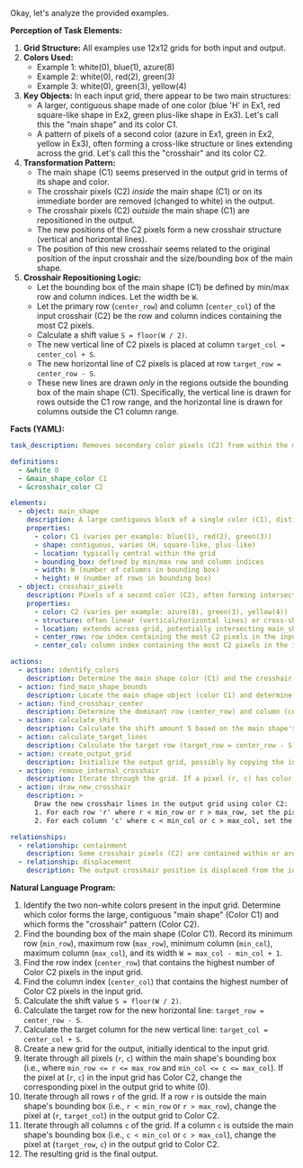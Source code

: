 Okay, let's analyze the provided examples.

**Perception of Task Elements:**

1.  **Grid Structure:** All examples use 12x12 grids for both input and output.
2.  **Colors Used:**
    *   Example 1: white(0), blue(1), azure(8)
    *   Example 2: white(0), red(2), green(3)
    *   Example 3: white(0), green(3), yellow(4)
3.  **Key Objects:** In each input grid, there appear to be two main structures:
    *   A larger, contiguous shape made of one color (blue 'H' in Ex1, red square-like shape in Ex2, green plus-like shape in Ex3). Let's call this the "main shape" and its color C1.
    *   A pattern of pixels of a second color (azure in Ex1, green in Ex2, yellow in Ex3), often forming a cross-like structure or lines extending across the grid. Let's call this the "crosshair" and its color C2.
4.  **Transformation Pattern:**
    *   The main shape (C1) seems preserved in the output grid in terms of its shape and color.
    *   The crosshair pixels (C2) *inside* the main shape (C1) or on its immediate border are removed (changed to white) in the output.
    *   The crosshair pixels (C2) *outside* the main shape (C1) are repositioned in the output.
    *   The new positions of the C2 pixels form a new crosshair structure (vertical and horizontal lines).
    *   The position of this new crosshair seems related to the original position of the input crosshair and the size/bounding box of the main shape.
5.  **Crosshair Repositioning Logic:**
    *   Let the bounding box of the main shape (C1) be defined by min/max row and column indices. Let the width be `W`.
    *   Let the primary row (`center_row`) and column (`center_col`) of the input crosshair (C2) be the row and column indices containing the most C2 pixels.
    *   Calculate a shift value `S = floor(W / 2)`.
    *   The new vertical line of C2 pixels is placed at column `target_col = center_col + S`.
    *   The new horizontal line of C2 pixels is placed at row `target_row = center_row - S`.
    *   These new lines are drawn *only* in the regions outside the bounding box of the main shape (C1). Specifically, the vertical line is drawn for rows outside the C1 row range, and the horizontal line is drawn for columns outside the C1 column range.

**Facts (YAML):**


```yaml
task_description: Removes secondary color pixels (C2) from within the main shape (C1) and redraws the C2 pixels as shifted lines outside the main shape's bounding box.

definitions:
  - &white 0
  - &main_shape_color C1
  - &crosshair_color C2

elements:
  - object: main_shape
    description: A large contiguous block of a single color (C1), distinct from white and C2.
    properties:
      - color: C1 (varies per example: blue(1), red(2), green(3))
      - shape: contiguous, varies (H, square-like, plus-like)
      - location: typically central within the grid
      - bounding_box: defined by min/max row and column indices
      - width: W (number of columns in bounding box)
      - height: H (number of rows in bounding box)
  - object: crosshair_pixels
    description: Pixels of a second color (C2), often forming intersecting lines in the input.
    properties:
      - color: C2 (varies per example: azure(8), green(3), yellow(4))
      - structure: often linear (vertical/horizontal lines) or cross-shaped
      - location: extends across grid, potentially intersecting main_shape
      - center_row: row index containing the most C2 pixels in the input
      - center_col: column index containing the most C2 pixels in the input

actions:
  - action: identify_colors
    description: Determine the main shape color (C1) and the crosshair color (C2). C1 is the color of the large central object. C2 is the other non-white color.
  - action: find_main_shape_bounds
    description: Locate the main shape object (color C1) and determine its bounding box (min_row, max_row, min_col, max_col) and width (W).
  - action: find_crosshair_center
    description: Determine the dominant row (center_row) and column (center_col) of the crosshair pixels (C2) in the input grid, typically by finding the row/column with the maximum count of C2 pixels.
  - action: calculate_shift
    description: Calculate the shift amount S based on the main shape's width, S = floor(W / 2).
  - action: calculate_target_lines
    description: Calculate the target row (target_row = center_row - S) and column (target_col = center_col + S) for the new crosshair lines.
  - action: create_output_grid
    description: Initialize the output grid, possibly by copying the input grid.
  - action: remove_internal_crosshair
    description: Iterate through the grid. If a pixel (r, c) has color C2 and is within the main shape's bounding box (min_row <= r <= max_row AND min_col <= c <= max_col), change its color to white (*white) in the output grid.
  - action: draw_new_crosshair
    description: >
      Draw the new crosshair lines in the output grid using color C2:
      1. For each row 'r' where r < min_row or r > max_row, set the pixel at (r, target_col) to C2.
      2. For each column 'c' where c < min_col or c > max_col, set the pixel at (target_row, c) to C2.

relationships:
  - relationship: containment
    description: Some crosshair pixels (C2) are contained within or are on the boundary of the main shape (C1) in the input.
  - relationship: displacement
    description: The output crosshair position is displaced from the input crosshair center based on the main shape's width. The vertical line shifts right by S columns, and the horizontal line shifts up by S rows.
```


**Natural Language Program:**

1.  Identify the two non-white colors present in the input grid. Determine which color forms the large, contiguous "main shape" (Color C1) and which forms the "crosshair" pattern (Color C2).
2.  Find the bounding box of the main shape (Color C1). Record its minimum row (`min_row`), maximum row (`max_row`), minimum column (`min_col`), maximum column (`max_col`), and its width `W = max_col - min_col + 1`.
3.  Find the row index (`center_row`) that contains the highest number of Color C2 pixels in the input grid.
4.  Find the column index (`center_col`) that contains the highest number of Color C2 pixels in the input grid.
5.  Calculate the shift value `S = floor(W / 2)`.
6.  Calculate the target row for the new horizontal line: `target_row = center_row - S`.
7.  Calculate the target column for the new vertical line: `target_col = center_col + S`.
8.  Create a new grid for the output, initially identical to the input grid.
9.  Iterate through all pixels (`r`, `c`) within the main shape's bounding box (i.e., where `min_row <= r <= max_row` and `min_col <= c <= max_col`). If the pixel at (`r`, `c`) in the input grid has Color C2, change the corresponding pixel in the output grid to white (0).
10. Iterate through all rows `r` of the grid. If a row `r` is outside the main shape's bounding box (i.e., `r < min_row` or `r > max_row`), change the pixel at (`r`, `target_col`) in the output grid to Color C2.
11. Iterate through all columns `c` of the grid. If a column `c` is outside the main shape's bounding box (i.e., `c < min_col` or `c > max_col`), change the pixel at (`target_row`, `c`) in the output grid to Color C2.
12. The resulting grid is the final output.